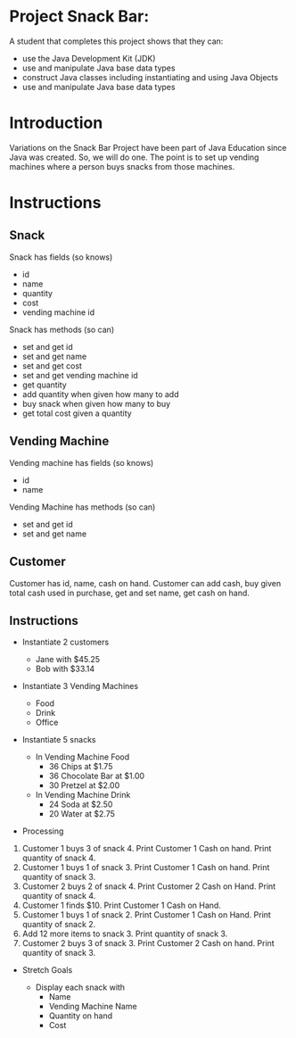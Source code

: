 # Project Snack Bar:

A student that completes this project shows that they can:

* use the Java Development Kit (JDK)
* use and manipulate Java base data types
* construct Java classes including instantiating and using Java Objects
* use and manipulate Java base data types

# Introduction

Variations on the Snack Bar Project have been part of Java Education 
since Java was created. So, we will do one. The point is to set up 
vending machines where a person buys snacks from those machines.

# Instructions

## Snack

Snack has fields (so knows)
* id
* name
* quantity 
* cost
* vending machine id

Snack has methods (so can) 
* set and get id
* set and get name
* set and get cost
* set and get vending machine id
* get quantity
* add quantity when given how many to add
* buy snack when given how many to buy
* get total cost given a quantity


## Vending Machine

Vending machine has fields (so knows)
* id
* name 

Vending Machine has methods (so can)
* set and get id
* set and get name


## Customer

Customer has id, name, cash on hand. 
Customer can add cash, buy given total cash used in purchase, get and set name, get cash on hand.  


## Instructions

* Instantiate 2 customers
    * Jane with $45.25
    * Bob with $33.14

* Instantiate 3 Vending Machines
    * Food
    * Drink
    * Office

* Instantiate 5 snacks
    * In Vending Machine Food
        * 36 Chips at $1.75
        * 36 Chocolate Bar at $1.00
        * 30 Pretzel at $2.00
    * In Vending Machine Drink
        * 24 Soda at $2.50
        * 20 Water at $2.75
	
* Processing

1. Customer 1 buys 3 of snack 4. Print Customer 1 Cash on hand. Print quantity of snack 4.
1. Customer 1 buys 1 of snack 3. Print Customer 1 Cash on hand. Print quantity of snack 3.
1. Customer 2 buys 2 of snack 4. Print Customer 2 Cash on Hand. Print quantity of snack 4.
1. Customer 1 finds $10. Print Customer 1 Cash on Hand.
1. Customer 1 buys 1 of snack 2. Print Customer 1 Cash on Hand. Print quantity of snack 2.
1. Add 12 more items to snack 3. Print quantity of snack 3.
1. Customer 2 buys 3 of snack 3. Print Customer 2 Cash on hand. Print quantity of snack 3.

* Stretch Goals

    * Display each snack with
        * Name
        * Vending Machine Name
        * Quantity on hand
        * Cost
	
